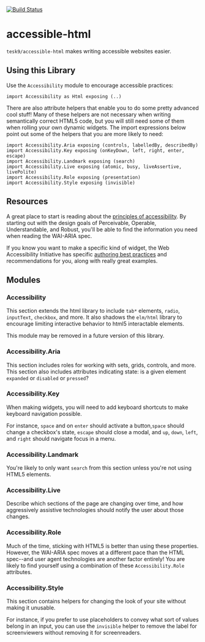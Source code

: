 [![Build Status](https://travis-ci.com/tesk9/accessible-html.svg?branch=master)](https://travis-ci.com/tesk9/accessible-html)

# accessible-html

`tesk9/accessible-html` makes writing accessible websites easier.

## Using this Library

Use the `Accessibility` module to encourage accessible practices:

    import Accessibility as Html exposing (..)

There are also attribute helpers that enable you to do some pretty advanced cool stuff! Many of these helpers are not necessary when writing semantically correct HTML5 code, but you will still need some of them when rolling your own dynamic widgets. The import expressions below point out some of the helpers that you are more likely to need:

    import Accessibility.Aria exposing (controls, labelledBy, describedBy)
    import Accessibility.Key exposing (onKeyDown, left, right, enter, escape)
    import Accessibility.Landmark exposing (search)
    import Accessibility.Live exposing (atomic, busy, liveAssertive, livePolite)
    import Accessibility.Role exposing (presentation)
    import Accessibility.Style exposing (invisible)

## Resources

A great place to start is reading about the [principles of accessibility](https://www.w3.org/TR/UNDERSTANDING-WCAG20/intro.html). By starting out with the design goals of Perceivable, Operable, Understandable, and Robust, you'll be able to find the information you need when reading the WAI-ARIA spec.

If you know you want to make a specific kind of widget, the Web Accessibility Initiative has specific [authoring best practices](https://www.w3.org/TR/wai-aria-practices-1.1/#aria_ex) and recommendations for you, along with really great examples.

## Modules

### Accessibility

This section extends the html library to include `tab*` elements, `radio`, `inputText`, `checkbox`, and more. It also shadows the `elm/html` library to encourage limiting interactive behavior to html5 interactable elements.

This module may be removed in a future version of this library.

### Accessibility.Aria

This section includes roles for working with sets, grids, controls, and more. This section also includes attributes indicating state: is a given element `expanded` or `disabled` or `pressed`?

### Accessibility.Key

When making widgets, you will need to add keyboard shortcuts to make keyboard navigation possible.

For instance, `space` and on `enter` should activate a button,`space` should change a checkbox's state, `escape` should close a modal, and `up`, `down`, `left`, and `right` should navigate focus in a menu.

### Accessibility.Landmark

You're likely to only want `search` from this section unless you're not using HTML5 elements.

### Accessibility.Live

Describe which sections of the page are changing over time, and how aggressively assistive technologies should notify the user about those changes.

### Accessibility.Role

Much of the time, sticking with HTML5 is better than using these properties. However, the WAI-ARIA spec moves at a different pace than the HTML spec--and user agent technologies are another factor entirely! You are likely to find yourself using a combination of these `Accessibility.Role` attributes.

### Accessibility.Style

This section contains helpers for changing the look of your site without making it unusable.

For instance, if you prefer to use placeholders to convey what sort of values belong in an input, you can use the `invisible` helper to remove the label for screenviewers without removing it for screenreaders.
